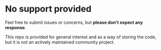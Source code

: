 # No support provided

Feel free to submit issues or concerns, but **please don't expect any response**.

This repo is provided for general interest and as a way of storing the code, but it is not an actively maintained community project.
